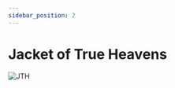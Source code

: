 ```yaml
---
sidebar_position: 2
---
```


# Jacket of True Heavens

![JTH](https://vwiki.valorserver.com/api/item/picture/jacket%20of%20true%20heavens)
